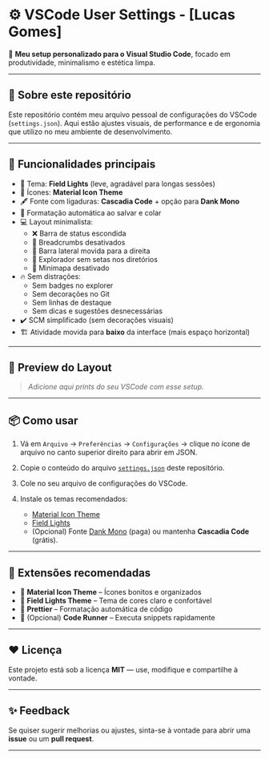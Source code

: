 # ⚙️ VSCode User Settings - [Lucas Gomes]

🎨 **Meu setup personalizado para o Visual Studio Code**, focado em produtividade, minimalismo e estética limpa.

---

## 🧠 Sobre este repositório

Este repositório contém meu arquivo pessoal de configurações do VSCode (`settings.json`). Aqui estão ajustes visuais, de performance e de ergonomia que utilizo no meu ambiente de desenvolvimento.

---

## 🚀 Funcionalidades principais

- 🎨 Tema: **Field Lights** (leve, agradável para longas sessões)
- 🧠 Ícones: **Material Icon Theme**
- 🖋️ Fonte com ligaduras: **Cascadia Code** + opção para **Dank Mono**
- 🧹 Formatação automática ao salvar e colar
- 💻 Layout minimalista:
  - ❌ Barra de status escondida
  - 📜 Breadcrumbs desativados
  - 🧭 Barra lateral movida para a direita
  - 📂 Explorador sem setas nos diretórios
  - 🧠 Minimapa desativado
- 🔥 Sem distrações:
  - Sem badges no explorer
  - Sem decorações no Git
  - Sem linhas de destaque
  - Sem dicas e sugestões desnecessárias
- ✔️ SCM simplificado (sem decorações visuais)
- 🏗️ Atividade movida para **baixo** da interface (mais espaço horizontal)

---

## 📸 Preview do Layout

> _Adicione aqui prints do seu VSCode com esse setup._

---

## 📦 Como usar

1. Vá em `Arquivo` → `Preferências` → `Configurações` → clique no ícone de arquivo no canto superior direito para abrir em JSON.

2. Copie o conteúdo do arquivo [`settings.json`](./settings.json) deste repositório.

3. Cole no seu arquivo de configurações do VSCode.

4. Instale os temas recomendados:
   - [Material Icon Theme](https://marketplace.visualstudio.com/items?itemName=PKief.material-icon-theme)
   - [Field Lights](https://marketplace.visualstudio.com/items?itemName=naumovs.theme-field-lights)
   - (Opcional) Fonte [Dank Mono](https://dank.sh/) (paga) ou mantenha **Cascadia Code** (grátis).

---

## 💾 Extensões recomendadas

- 🌈 **Material Icon Theme** – Ícones bonitos e organizados
- 🎨 **Field Lights Theme** – Tema de cores claro e confortável
- 🧠 **Prettier** – Formatação automática de código
- 🚀 (Opcional) **Code Runner** – Executa snippets rapidamente

---

## ❤️ Licença

Este projeto está sob a licença **MIT** — use, modifique e compartilhe à vontade.

---

## ✨ Feedback

Se quiser sugerir melhorias ou ajustes, sinta-se à vontade para abrir uma **issue** ou um **pull request**.

---
